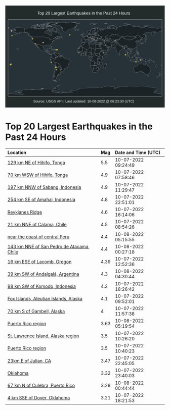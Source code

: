 ![Map](./map.png)

# Top 20 Largest Earthquakes in the Past 24 Hours

| Location | Mag | Date and Time (UTC) |
|:---|:---|:---|
| [129 km NE of Hihifo, Tonga](https://earthquake.usgs.gov/earthquakes/eventpage/us6000irs7) | 5.5 | 10-07-2022 09:24:49 |
| [70 km WSW of Hihifo, Tonga](https://earthquake.usgs.gov/earthquakes/eventpage/us6000irru) | 4.9 | 10-07-2022 07:58:46 |
| [197 km NNW of Sabang, Indonesia](https://earthquake.usgs.gov/earthquakes/eventpage/us6000irsu) | 4.9 | 10-07-2022 11:29:47 |
| [254 km SE of Amahai, Indonesia](https://earthquake.usgs.gov/earthquakes/eventpage/us6000irzj) | 4.8 | 10-07-2022 22:51:01 |
| [Reykjanes Ridge](https://earthquake.usgs.gov/earthquakes/eventpage/us6000irwc) | 4.6 | 10-07-2022 16:14:06 |
| [21 km NNE of Calama, Chile](https://earthquake.usgs.gov/earthquakes/eventpage/us6000irs1) | 4.5 | 10-07-2022 08:54:26 |
| [near the coast of central Peru](https://earthquake.usgs.gov/earthquakes/eventpage/us6000is17) | 4.4 | 10-08-2022 05:15:55 |
| [143 km NNE of San Pedro de Atacama, Chile](https://earthquake.usgs.gov/earthquakes/eventpage/us6000irzy) | 4.4 | 10-08-2022 00:27:18 |
| [16 km ESE of Lacomb, Oregon](https://earthquake.usgs.gov/earthquakes/eventpage/uw61886506) | 4.39 | 10-07-2022 12:52:36 |
| [39 km SW of Andalgalá, Argentina](https://earthquake.usgs.gov/earthquakes/eventpage/us6000is0s) | 4.3 | 10-08-2022 04:30:44 |
| [98 km SW of Komodo, Indonesia](https://earthquake.usgs.gov/earthquakes/eventpage/us6000irx3) | 4.2 | 10-07-2022 18:26:42 |
| [Fox Islands, Aleutian Islands, Alaska](https://earthquake.usgs.gov/earthquakes/eventpage/us6000irse) | 4.1 | 10-07-2022 09:52:01 |
| [70 km S of Gambell, Alaska](https://earthquake.usgs.gov/earthquakes/eventpage/us6000irsy) | 4 | 10-07-2022 11:57:38 |
| [Puerto Rico region](https://earthquake.usgs.gov/earthquakes/eventpage/pr2022281000) | 3.63 | 10-08-2022 05:19:54 |
| [St. Lawrence Island, Alaska region](https://earthquake.usgs.gov/earthquakes/eventpage/us6000irsi) | 3.5 | 10-07-2022 10:26:20 |
| [Puerto Rico region](https://earthquake.usgs.gov/earthquakes/eventpage/pr2022280000) | 3.5 | 10-07-2022 10:40:23 |
| [23km E of Julian, CA](https://earthquake.usgs.gov/earthquakes/eventpage/ci40357392) | 3.47 | 10-07-2022 22:45:05 |
| [Oklahoma](https://earthquake.usgs.gov/earthquakes/eventpage/ok2022trof) | 3.32 | 10-07-2022 23:40:03 |
| [67 km N of Culebra, Puerto Rico](https://earthquake.usgs.gov/earthquakes/eventpage/pr71375473) | 3.28 | 10-08-2022 00:44:44 |
| [4 km SSE of Dover, Oklahoma](https://earthquake.usgs.gov/earthquakes/eventpage/ok2022trds) | 3.21 | 10-07-2022 18:21:53 |
